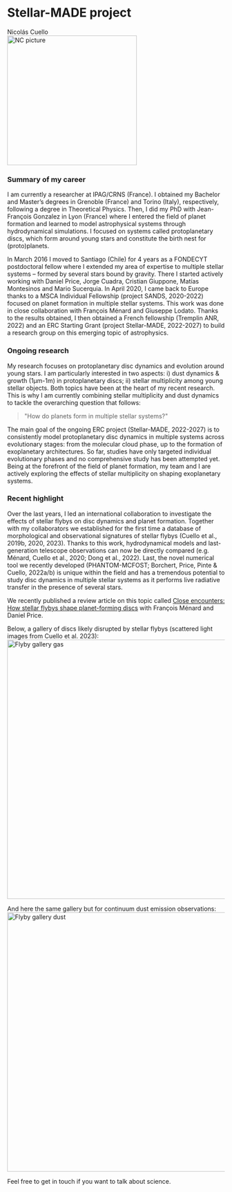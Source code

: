 # Stellar-MADE project

Nicolás Cuello  
<img src="https://nicolascuello.github.io/Stellar-MADE/images/picture-NC.jpeg" alt="NC picture" width="300"/>

### Summary of my career

I am currently a researcher at IPAG/CRNS (France). I obtained my Bachelor and Master’s degrees in Grenoble (France) and Torino (Italy), respectively, following a degree in Theoretical Physics. Then, I did my PhD with Jean-François Gonzalez in Lyon (France) where I entered the field of planet formation and learned to model astrophysical systems through hydrodynamical simulations. I focused on systems called protoplanetary discs, which form around young stars and constitute the birth nest for (proto)planets.  

In March 2016 I moved to Santiago (Chile) for 4 years as a FONDECYT postdoctoral fellow where I extended my area of expertise to multiple stellar systems – formed by several stars bound by gravity. There I started actively working with Daniel Price, Jorge Cuadra, Cristian Giuppone, Matías Montesinos and Mario Sucerquia. In April 2020, I came back to Europe thanks to a MSCA Individual Fellowship (project SANDS, 2020-2022) focused on planet formation in multiple stellar systems. This work was done in close collaboration with François Ménard and Giuseppe Lodato. Thanks to the results obtained, I then obtained a French fellowship (Tremplin ANR, 2022) and an ERC Starting Grant (project Stellar-MADE, 2022-2027) to build a research group on this emerging topic of astrophysics.  

### Ongoing research

My research focuses on protoplanetary disc dynamics and evolution around young stars. I am particularly interested in two aspects: i) dust dynamics & growth (1μm-1m) in protoplanetary discs; ii) stellar multiplicity among young stellar objects. Both topics have been at the heart of my recent research. This is why I am currently combining stellar multiplicity and dust dynamics to tackle the overarching question that follows:
>"How do planets form in multiple stellar systems?"

The main goal of the ongoing ERC project (Stellar-MADE, 2022-2027) is to consistently model protoplanetary disc dynamics in multiple systems across evolutionary stages: from the molecular cloud phase, up to the formation of exoplanetary architectures. So far, studies have only targeted individual evolutionary phases and no comprehensive study has been attempted yet. Being at the forefront of the field of planet formation, my team and I are actively exploring the effects of stellar multiplicity on shaping exoplanetary systems.

### Recent highlight

Over the last years, I led an international collaboration to investigate the effects of stellar flybys on disc dynamics and planet formation. Together with my collaborators we established for the first time a database of morphological and observational signatures of stellar flybys (Cuello et al., 2019b, 2020, 2023). Thanks to this work, hydrodynamical models and last-generation telescope observations can now be directly compared (e.g. Ménard, Cuello et al., 2020; Dong et al., 2022). Last, the novel numerical tool we recently developed (PHANTOM-MCFOST; Borchert, Price, Pinte & Cuello, 2022a/b) is unique within the field and has a tremendous potential to study disc dynamics in multiple stellar systems as it performs live radiative transfer in the presence of several stars.  

We recently published a review article on this topic called [Close encounters: How stellar flybys shape planet-forming discs](https://ui.adsabs.harvard.edu/abs/2022arXiv220709752C/abstract) with François Ménard and Daniel Price.

Below, a gallery of discs likely disrupted by stellar flybys (scattered light images from Cuello et al. 2023):  
<img src="https://nicolascuello.github.io/Stellar-MADE/images/flyby-gallery.png" alt="Flyby gallery gas" width="600"/>

And here the same gallery but for continuum dust emission observations:
<img src="https://nicolascuello.github.io/Stellar-MADE/images/flyby-gallery-dust.png" alt="Flyby gallery dust" width="600"/>

Feel free to get in touch if you want to talk about science.